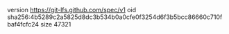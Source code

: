 version https://git-lfs.github.com/spec/v1
oid sha256:4b5289c2a5825d8dc3b534b0a0cfe0f3254d6f3b5bcc86660c710fbaf4fcfc24
size 47321
